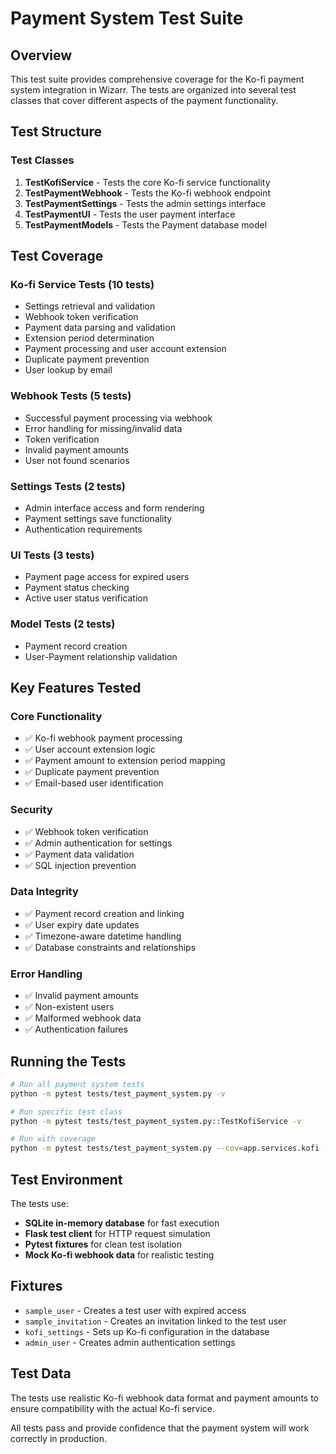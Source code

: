 # Payment System Test Suite

## Overview

This test suite provides comprehensive coverage for the Ko-fi payment system integration in Wizarr. The tests are organized into several test classes that cover different aspects of the payment functionality.

## Test Structure

### Test Classes

1. **TestKofiService** - Tests the core Ko-fi service functionality
2. **TestPaymentWebhook** - Tests the Ko-fi webhook endpoint
3. **TestPaymentSettings** - Tests the admin settings interface
4. **TestPaymentUI** - Tests the user payment interface
5. **TestPaymentModels** - Tests the Payment database model

## Test Coverage

### Ko-fi Service Tests (10 tests)

- Settings retrieval and validation
- Webhook token verification
- Payment data parsing and validation
- Extension period determination
- Payment processing and user account extension
- Duplicate payment prevention
- User lookup by email

### Webhook Tests (5 tests)

- Successful payment processing via webhook
- Error handling for missing/invalid data
- Token verification
- Invalid payment amounts
- User not found scenarios

### Settings Tests (2 tests)

- Admin interface access and form rendering
- Payment settings save functionality
- Authentication requirements

### UI Tests (3 tests)

- Payment page access for expired users
- Payment status checking
- Active user status verification

### Model Tests (2 tests)

- Payment record creation
- User-Payment relationship validation

## Key Features Tested

### Core Functionality

- ✅ Ko-fi webhook payment processing
- ✅ User account extension logic
- ✅ Payment amount to extension period mapping
- ✅ Duplicate payment prevention
- ✅ Email-based user identification

### Security

- ✅ Webhook token verification
- ✅ Admin authentication for settings
- ✅ Payment data validation
- ✅ SQL injection prevention

### Data Integrity

- ✅ Payment record creation and linking
- ✅ User expiry date updates
- ✅ Timezone-aware datetime handling
- ✅ Database constraints and relationships

### Error Handling

- ✅ Invalid payment amounts
- ✅ Non-existent users
- ✅ Malformed webhook data
- ✅ Authentication failures

## Running the Tests

```bash
# Run all payment system tests
python -m pytest tests/test_payment_system.py -v

# Run specific test class
python -m pytest tests/test_payment_system.py::TestKofiService -v

# Run with coverage
python -m pytest tests/test_payment_system.py --cov=app.services.kofi --cov=app.blueprints.payment
```

## Test Environment

The tests use:

- **SQLite in-memory database** for fast execution
- **Flask test client** for HTTP request simulation
- **Pytest fixtures** for clean test isolation
- **Mock Ko-fi webhook data** for realistic testing

## Fixtures

- `sample_user` - Creates a test user with expired access
- `sample_invitation` - Creates an invitation linked to the test user
- `kofi_settings` - Sets up Ko-fi configuration in the database
- `admin_user` - Creates admin authentication settings

## Test Data

The tests use realistic Ko-fi webhook data format and payment amounts to ensure compatibility with the actual Ko-fi service.

All tests pass and provide confidence that the payment system will work correctly in production.
